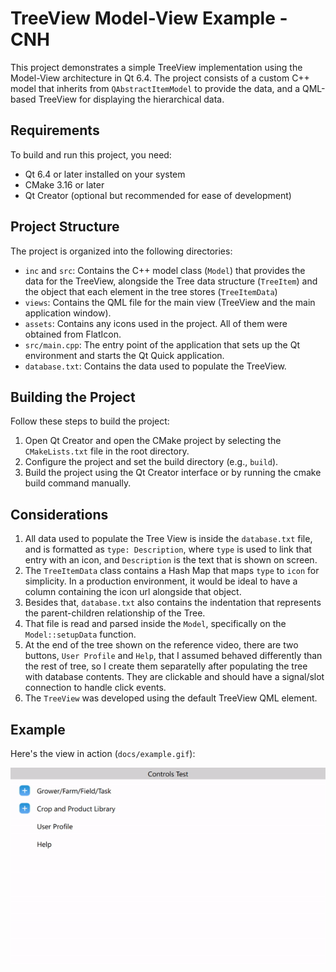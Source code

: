 # TreeView Model-View Example - CNH 

This project demonstrates a simple TreeView implementation using the Model-View architecture in Qt 6.4. The project consists of a custom C++ model that inherits from `QAbstractItemModel` to provide the data, and a QML-based TreeView for displaying the hierarchical data.

## Requirements

To build and run this project, you need:

- Qt 6.4 or later installed on your system
- CMake 3.16 or later
- Qt Creator (optional but recommended for ease of development)

## Project Structure

The project is organized into the following directories:

- `inc` and `src`: Contains the C++ model class (`Model`) that provides the data for the TreeView, alongside the Tree data structure (`TreeItem`) and the object that each element in the tree stores (`TreeItemData`)
- `views`: Contains the QML file for the main view (TreeView and the main application window).
- `assets`: Contains any icons used in the project. All of them were obtained from FlatIcon.
- `src/main.cpp`: The entry point of the application that sets up the Qt environment and starts the Qt Quick application.
- `database.txt`: Contains the data used to populate the TreeView.

## Building the Project

Follow these steps to build the project:

1. Open Qt Creator and open the CMake project by selecting the `CMakeLists.txt` file in the root directory.
2. Configure the project and set the build directory (e.g., `build`).
3. Build the project using the Qt Creator interface or by running the cmake build command manually.


## Considerations

1. All data used to populate the Tree View is inside the `database.txt` file, and is formatted as `type: Description`, where `type` is used to link that entry with an icon, and `Description` is the text that is shown on screen.
2. The `TreeItemData` class contains a Hash Map that maps `type` to `icon` for simplicity. In a production environment, it would be ideal to have a column containing the icon url alongside that object.
3. Besides that, `database.txt` also contains the indentation that represents the parent-children relationship of the Tree.
4. That file is read and parsed inside the `Model`, specifically on the `Model::setupData` function.
5. At the end of the tree shown on the reference video, there are two buttons, `User Profile` and `Help`, that I assumed behaved differently than the rest of tree, so I create them separatelly after populating the tree with database contents. They are clickable and should have a signal/slot connection to handle click events.
6. The `TreeView` was developed using the default TreeView QML element.


## Example

Here's the view in action (`docs/example.gif`):

<p align="center">
  <img src="docs/example.gif" />
</p>
